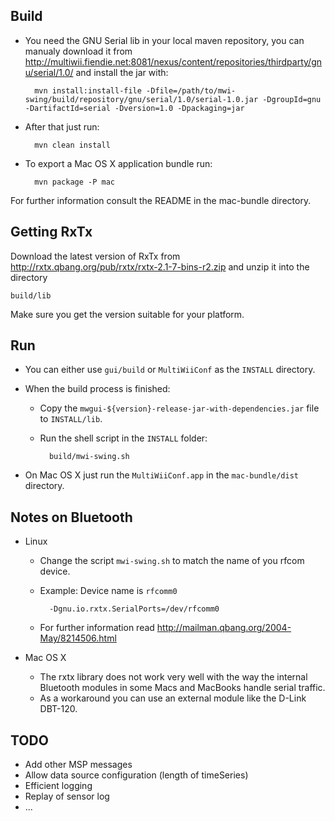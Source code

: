## Build ##
* You need the GNU Serial lib in your local maven repository, you can manualy download it from
http://multiwii.fiendie.net:8081/nexus/content/repositories/thirdparty/gnu/serial/1.0/
and install the jar with:	
		
		mvn install:install-file -Dfile=/path/to/mwi-swing/build/repository/gnu/serial/1.0/serial-1.0.jar -DgroupId=gnu -DartifactId=serial -Dversion=1.0 -Dpackaging=jar

* After that just run:

		mvn clean install

* To export a Mac OS X application bundle run:

		mvn package -P mac
For further information consult the README in the mac-bundle directory.  


## Getting RxTx ##
Download the latest version of RxTx from http://rxtx.qbang.org/pub/rxtx/rxtx-2.1-7-bins-r2.zip
and unzip it into the directory

	build/lib
Make sure you get the version suitable for your platform.


## Run ##
* You can either use `gui/build` or `MultiWiiConf` as the `INSTALL` directory.

* When the build process is finished: 
	* Copy the `mwgui-${version}-release-jar-with-dependencies.jar` file to `INSTALL/lib`.
	* Run the shell script in the `INSTALL` folder:
	 
			build/mwi-swing.sh

* On Mac OS X just run the `MultiWiiConf.app` in the `mac-bundle/dist` directory.
 

## Notes on Bluetooth ##

* Linux
	* Change the script `mwi-swing.sh` to match the name of you rfcom device.
	* Example: Device name is `rfcomm0`

			-Dgnu.io.rxtx.SerialPorts=/dev/rfcomm0
		
	* For further information read http://mailman.qbang.org/2004-May/8214506.html

* Mac OS X
	* The rxtx library does not work very well with the way the internal Bluetooth modules in some Macs and MacBooks handle serial traffic.
	* As a workaround you can use an external module like the D-Link DBT-120.


## TODO ##

* Add other MSP messages
* Allow data source configuration (length of timeSeries)
* Efficient logging
* Replay of sensor log
* ...
